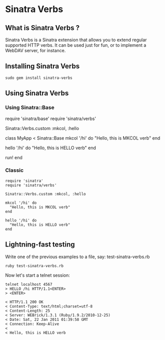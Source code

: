 # Sinatra Verbs

## What is Sinatra Verbs ?

Sinatra Verbs is a Sinatra extension that allows you to extend regular supported HTTP verbs. It can be used just for fun, or to 
implement a WebDAV server, for instance.

## Installing Sinatra Verbs

    sudo gem install sinatra-verbs

## Using Sinatra Verbs

### Using Sinatra::Base

require 'sinatra/base'
require 'sinatra/verbs'

Sinatra::Verbs.custom :mkcol, :hello

class MyApp < Sinatra::Base
  mkcol '/hi' do
    "Hello, this is MKCOL verb"
  end

  hello '/hi' do
    "Hello, this is HELLO verb"
  end

  run!
end

### Classic

    require 'sinatra'
    require 'sinatra/verbs'
    
    Sinatra::Verbs.custom :mkcol, :hello
    
    mkcol '/hi' do
      "Hello, this is MKCOL verb"
    end

    hello '/hi' do
      "Hello, this is HELLO verb"
    end

## Lightning-fast testing

Write one of the previous examples to a file, say: test-sinatra-verbs.rb

    ruby test-sinatra-verbs.rb

Now let's start a telnet session:

    telnet localhost 4567
    > HELLO /hi HTTP/1.1<ENTER>
    > <ENTER>

    < HTTP/1.1 200 OK 
    < Content-Type: text/html;charset=utf-8
    < Content-Length: 25
    < Server: WEBrick/1.3.1 (Ruby/1.9.2/2010-12-25)
    < Date: Sat, 22 Jan 2011 01:39:58 GMT
    < Connection: Keep-Alive
    <
    < Hello, this is HELLO verb
